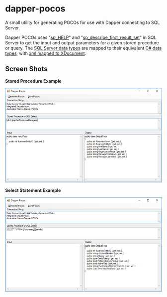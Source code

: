# dapper-pocos

A small utility for generating POCOs for use with Dapper connecting to SQL Server.

Dapper POCOs uses "[sp_HELP](https://docs.microsoft.com/en-us/sql/relational-databases/system-stored-procedures/sp-help-transact-sql)" and "[sp_describe_first_result_set](https://docs.microsoft.com/en-us/sql/relational-databases/system-stored-procedures/sp-describe-first-result-set-transact-sql)" in SQL Server to get the input and output parameters for a given stored procedure or query. The [SQL Server data types](https://docs.microsoft.com/en-us/dotnet/framework/data/adonet/sql-server-data-type-mappings) are mapped to their equivalent [C# data types](https://docs.microsoft.com/en-us/dotnet/csharp/language-reference/keywords/built-in-types-table), with [xml mapped to XDocument](https://stackoverflow.com/questions/1542073/xdocument-or-xmldocument/1542101#1542101).

## Screen Shots

**Stored Procedure Example**

![Stored Procedure Screen Shot](screenshots/StoredProcedure.png)


**Select Statement Example**

![Select Statement Screen Shot](screenshots/SelectStatement.png)
